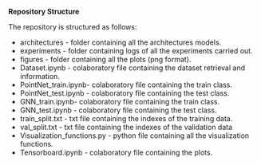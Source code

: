 **Repository Structure**

The repository is structured as follows:
- architectures - folder containing all the architectures models.
- experiments - folder containing logs of all the experiments carried out.
- figures - folder containing all the plots (png format).
- Dataset.ipynb - colaboratory file containing the dataset retrieval and information.
- PointNet_train.ipynb- colaboratory file containing the train class.
- PointNet_test.ipynb - colaboratory file containing the test class.
- GNN_train.ipynb- colaboratory file containing the train class.
- GNN_test.ipynb - colaboratory file containing the test class.
- train_split.txt - txt file containing the indexes of the training data.
- val_split.txt - txt file containing the indexes of the validation data
- Visualization_functions.py - python file containing all the visualization functions.
- Tensorboard.ipynb - colaboratory file containing the plots.
